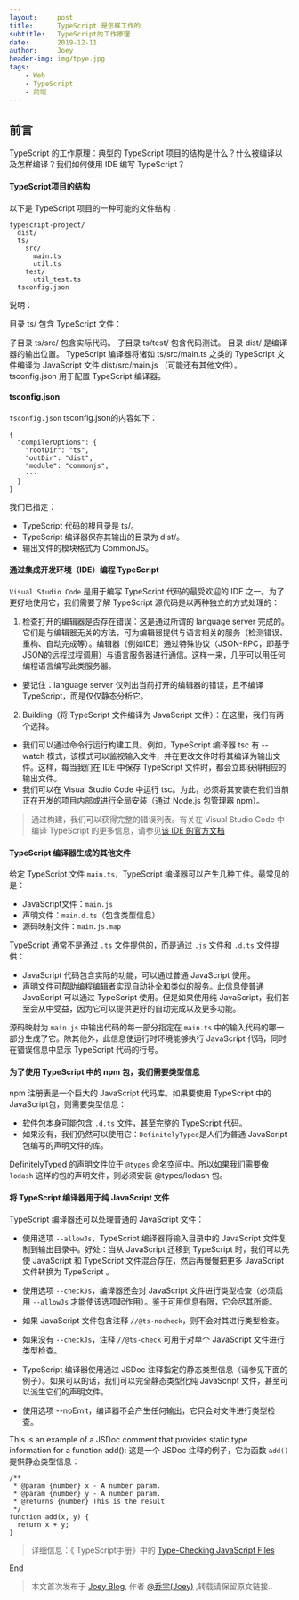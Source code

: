 ```yaml
---
layout:     post
title:      TypeScript 是怎样工作的
subtitle:   TypeScript的工作原理
date:       2019-12-11
author:     Joey
header-img: img/tpye.jpg
tags:
    - Web
    - TypeScript
    - 前端
---
```


## 前言

TypeScript 的工作原理：典型的 TypeScript 项目的结构是什么？什么被编译以及怎样编译？我们如何使用 IDE 编写 TypeScript？

#### TypeScript项目的结构

以下是 TypeScript 项目的一种可能的文件结构：

```
typescript-project/
  dist/
  ts/
    src/
      main.ts
      util.ts
    test/
      util_test.ts
  tsconfig.json
```

说明：

目录 ts/ 包含 TypeScript 文件：

子目录 ts/src/ 包含实际代码。
子目录 ts/test/ 包含代码测试。
目录 dist/ 是编译器的输出位置。
TypeScript 编译器将诸如 ts/src/main.ts 之类的 TypeScript 文件编译为 JavaScript 文件 dist/src/main.js （可能还有其他文件）。
tsconfig.json 用于配置 TypeScript 编译器。

#### tsconfig.json

`tsconfig.json` tsconfig.json的内容如下：

```
{
  "compilerOptions": {
    "rootDir": "ts",
    "outDir": "dist",
    "module": "commonjs",
    ···
  }
}
```

我们已指定：

- TypeScript 代码的根目录是 ts/。
- TypeScript 编译器保存其输出的目录为 dist/。
- 输出文件的模块格式为 CommonJS。

#### 通过集成开发环境（IDE）编程 TypeScript

`Visual Studio Code` 是用于编写 TypeScript 代码的最受欢迎的 IDE 之一。为了更好地使用它，我们需要了解 TypeScript 源代码是以两种独立的方式处理的：

1. 检查打开的编辑器是否存在错误：这是通过所谓的 language server 完成的。它们是与编辑器无关的方法，可为编辑器提供与语言相关的服务（检测错误、重构、自动完成等）。编辑器（例如IDE）通过特殊协议（JSON-RPC，即基于JSON的远程过程调用）与语言服务器进行通信。这样一来，几乎可以用任何编程语言编写此类服务器。
- 要记住：language server 仅列出当前打开的编辑器的错误，且不编译 TypeScript，而是仅仅静态分析它。

2. Building（将 TypeScript 文件编译为 JavaScript 文件）：在这里，我们有两个选择。

- 我们可以通过命令行运行构建工具。例如，TypeScript 编译器 tsc 有 --watch 模式，该模式可以监视输入文件，并在更改文件时将其编译为输出文件。这样，每当我们在 IDE 中保存 TypeScript 文件时，都会立即获得相应的输出文件。
- 我们可以在 Visual Studio Code 中运行 tsc。为此，必须将其安装在我们当前正在开发的项目内部或进行全局安装（通过 Node.js 包管理器 npm）。

>通过构建，我们可以获得完整的错误列表。有关在 Visual Studio Code 中编译 TypeScript 的更多信息，请参见[该 IDE 的官方文档](https://code.visualstudio.com/docs/typescript/typescript-compiling)

#### TypeScript 编译器生成的其他文件

给定 TypeScript 文件 `main.ts`，TypeScript 编译器可以产生几种工件。最常见的是：

- JavaScript文件：`main.js`
- 声明文件：`main.d.ts`（包含类型信息）
- 源码映射文件：`main.js.map`

TypeScript 通常不是通过 `.ts` 文件提供的，而是通过 `.js` 文件和 `.d.ts` 文件提供：

- JavaScript 代码包含实际的功能，可以通过普通 JavaScript 使用。
- 声明文件可帮助编程编辑者实现自动补全和类似的服务。此信息使普通 JavaScript 可以通过 TypeScript 使用。但是如果使用纯 JavaScript，我们甚至会从中受益，因为它可以提供更好的自动完成以及更多功能。

源码映射为 `main.js` 中输出代码的每一部分指定在 `main.ts` 中的输入代码的哪一部分生成了它。除其他外，此信息使运行时环境能够执行 JavaScript 代码，同时在错误信息中显示 TypeScript 代码的行号。

#### 为了使用 TypeScript 中的 npm 包，我们需要类型信息

npm 注册表是一个巨大的 JavaScript 代码库。如果要使用 TypeScript 中的 JavaScript包，则需要类型信息：

- 软件包本身可能包含 `.d.ts` 文件，甚至完整的 TypeScript 代码。
- 如果没有，我们仍然可以使用它：`DefinitelyTyped`是人们为普通 JavaScript 包编写的声明文件的库。

DefinitelyTyped 的声明文件位于 `@types` 命名空间中。所以如果我们需要像 `lodash` 这样的包的声明文件，则必须安装 @types/lodash 包。

#### 将 TypeScript 编译器用于纯 JavaScript 文件

TypeScript 编译器还可以处理普通的 JavaScript 文件：

- 使用选项 `--allowJs`，TypeScript 编译器将输入目录中的 JavaScript 文件复制到输出目录中。好处：当从 JavaScript 迁移到 TypeScript 时，我们可以先使 JavaScript 和 TypeScript 文件混合存在，然后再慢慢把更多 JavaScript 文件转换为 TypeScript 。
- 使用选项 `--checkJs`，编译器还会对 JavaScript 文件进行类型检查（必须启用 `--allowJs` 才能使该选项起作用）。鉴于可用信息有限，它会尽其所能。
- 如果 JavaScript 文件包含注释 `//@ts-nocheck`，则不会对其进行类型检查。

- 如果没有 `--checkJs`，注释 `//@ts-check` 可用于对单个 JavaScript 文件进行类型检查。
- TypeScript 编译器使用通过 JSDoc 注释指定的静态类型信息（请参见下面的例子）。如果可以的话，我们可以完全静态类型化纯 JavaScript 文件，甚至可以派生它们的声明文件。
- 使用选项 --noEmit，编译器不会产生任何输出，它只会对文件进行类型检查。

This is an example of a JSDoc comment that provides static type information for a function add():
这是一个 JSDoc 注释的例子，它为函数 `add()` 提供静态类型信息：


```
/**
 * @param {number} x - A number param.
 * @param {number} y - A number param.
 * @returns {number} This is the result
 */
function add(x, y) {
  return x + y;
}
```

>详细信息：《 TypeScript手册》中的 [Type-Checking JavaScript Files](https://www.typescriptlang.org/docs/handbook/type-checking-javascript-files.html)



End

> 本文首次发布于 [Joey Blog](http://qiaoyu113.github.io), 作者 [@乔宇(Joey)](http://github.com/qiaoyu113) ,转载请保留原文链接..